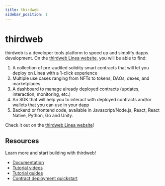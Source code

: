 ```yaml
---
title: thirdweb
sidebar_position: 1
---
```


# thirdweb

thirdweb is a developer tools platform to speed up and simplify dapps development. On the [thirdweb Linea website](https://thirdweb.com/linea-testnet), you will be able to find:

1. A collection of pre-audited solidity smart contracts that will let you deploy on Linea with a 1-click experience
1. Multiple use cases ranging from NFTs to tokens, DAOs, dexes, and marketplaces.
1. A dashboard to manage already deployed contracts (updates, interaction, monitoring, etc.)
1. An SDK that will help you to interact with deployed contracts and/or wallets that you can use in your dapp
1. Backend or frontend code, available in Javascript/Node.js, React, React Native, Python, Go and Unity.

Check it out on the [thirdweb Linea website](https://thirdweb.com/linea-testnet)!

## Resources

Learn more and start building with thirdweb!

- [Documentation](https://youtube.com/thirdweb)
- [Tutorial videos](https://youtube.com/thirdweb)
- [Tutorial guides](https://blog.thirdweb.com/guides)
- [Contract deployment quickstart](../../quickstart/deploy-smart-contract/thirdweb.md)
